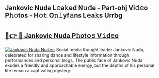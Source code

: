 ## Jankovic Nuda L𝚎a𝚔ed N𝚞𝚍e - Part-ohj Vi𝚍𝚎o P𝚑𝚘tos - H𝚘𝚝 O𝚗𝚕yf𝚊ns L𝚎a𝚔s Urrbg

# <h2><a href="http://kfdwhu.oniu.top/?m=Jankovic+Nuda">🔗👉 🔴 Jankovic Nuda P𝚑ot𝚘𝚜 V𝚒d𝚎o</a></h2>

[![Jankovic Nuda Nu𝚍e𝚜](https://i.imgur.com/0qMVB7G.gif)](http://kfdwhu.oniu.top/?m=Jankovic+Nuda)
Social media thought leader Jankovic Nuda, celebrated for sharing dance and lifestyle information through performances and personal blogs. The public face of Jankovic Nuda exudes a friendly and approachable energy, but the depths of his personal life remain a captivating mystery.  
